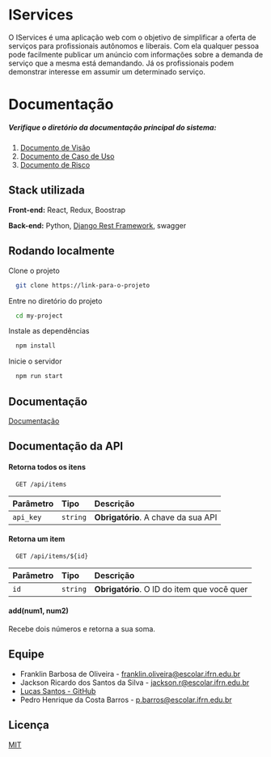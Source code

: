# IServices 
O IServices é uma aplicação web com o objetivo de simplificar a oferta de serviços para profissionais autônomos e liberais. Com ela qualquer pessoa pode facilmente publicar um anúncio com informações sobre a demanda de serviço que a mesma está demandando. Já os profissionais podem demonstrar interesse em assumir um determinado serviço.

# Documentação 
##### Verifique o diretório da documentação principal do sistema:
1. [Documento de Visão](https://github.com/tads-cnat/estejasegura22/blob/main/docs/Documentos:%20Vis%C3%A3o%2C%20CDU%2C%20Risco/Documento%20de%20vis%C3%A3o.md)
2. [Documento de Caso de Uso](https://github.com/tads-cnat/estejasegura22/blob/main/docs/Documentos:%20Vis%C3%A3o%2C%20CDU%2C%20Risco/Documento%20de%20Casos%20de%20Uso.md)
3. [Documento de Risco](https://github.com/tads-cnat/estejasegura22/blob/main/docs/Documentos:%20Vis%C3%A3o%2C%20CDU%2C%20Risco/documendo_risco.md)

## Stack utilizada
**Front-end:** React, Redux, Boostrap

**Back-end:** Python, [Django Rest Framework](https://www.django-rest-framework.org/), swagger

## Rodando localmente

Clone o projeto

```bash
  git clone https://link-para-o-projeto
```

Entre no diretório do projeto

```bash
  cd my-project
```

Instale as dependências

```bash
  npm install
```

Inicie o servidor

```bash
  npm run start
```


## Documentação

[Documentação](https://link-da-documentação)


## Documentação da API

#### Retorna todos os itens

```http
  GET /api/items
```

| Parâmetro   | Tipo       | Descrição                           |
| :---------- | :--------- | :---------------------------------- |
| `api_key` | `string` | **Obrigatório**. A chave da sua API |

#### Retorna um item

```http
  GET /api/items/${id}
```

| Parâmetro   | Tipo       | Descrição                                   |
| :---------- | :--------- | :------------------------------------------ |
| `id`      | `string` | **Obrigatório**. O ID do item que você quer |

#### add(num1, num2)

Recebe dois números e retorna a sua soma.


## Equipe
- Franklin Barbosa de Oliveira - franklin.oliveira@escolar.ifrn.edu.br
- Jackson Ricardo dos Santos da Silva - jackson.r@escolar.ifrn.edu.br
- [Lucas Santos - GitHub](https://github.com/lucas-santos)
- Pedro Henrique da Costa Barros - p.barros@escolar.ifrn.edu.br
## Licença

[MIT](https://choosealicense.com/licenses/mit/)
